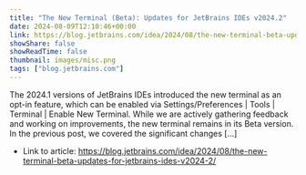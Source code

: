 ```yaml
---
title: "The New Terminal (Beta): Updates for JetBrains IDEs v2024.2"
date: 2024-08-09T12:10:46+00:00
link: https://blog.jetbrains.com/idea/2024/08/the-new-terminal-beta-updates-for-jetbrains-ides-v2024-2/
showShare: false
showReadTime: false
thumbnail: images/misc.png
tags: ["blog.jetbrains.com"]
---
```

The 2024.1 versions of JetBrains IDEs introduced the new terminal as an opt-in feature, which can be enabled via Settings/Preferences | Tools | Terminal | Enable New Terminal. While we are actively gathering feedback and working on improvements, the new terminal remains in its Beta version. In the previous post, we covered the significant changes […]

- Link to article: https://blog.jetbrains.com/idea/2024/08/the-new-terminal-beta-updates-for-jetbrains-ides-v2024-2/